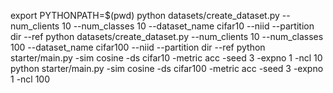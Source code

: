 export PYTHONPATH=$(pwd)
python datasets/create_dataset.py --num_clients 10 --num_classes 10 --dataset_name cifar10 --niid --partition dir --ref
python datasets/create_dataset.py --num_clients 10 --num_classes 100 --dataset_name cifar100 --niid --partition dir --ref
python starter/main.py -sim cosine -ds cifar10 -metric acc -seed 3 -expno 1 -ncl 10
python starter/main.py -sim cosine -ds cifar100 -metric acc -seed 3 -expno 1 -ncl 100